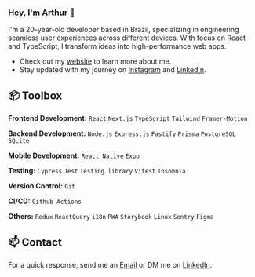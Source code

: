 
### Hey, I'm Arthur 👋 

I'm a 20-year-old developer based in Brazil, specializing in engineering seamless user experiences across different devices. With focus on React and TypeScript, I transform ideas into high-performance web apps.

- Check out my [website](https://www.arthurlobo.com/) to learn more about me.
- Stay updated with my journey on [Instagram](https://www.instagram.com/arthur.lbo) and [LinkedIn](https://www.linkedin.com/in/arthurlbo).

## 📦 Toolbox

**Frontend Development:** `React` `Next.js` `TypeScript` `Tailwind` `Framer-Motion`

**Backend Development:** `Node.js` `Express.js` `Fastify` `Prisma` `PostgreSQL` `SQLite`

**Mobile Development:** `React Native` `Expo`

**Testing:** `Cypress` `Jest` `Testing library` `Vitest` `Insomnia`

**Version Control:** `Git`

**CI/CD:** `Github Actions` 

**Others:** `Redux` `ReactQuery` `i18n` `PWA` `Storybook` `Linux` `Sentry` `Figma`

## 📫 Contact

 For a quick response, send me an [Email](mailto:arthurlbo16@gmail.com) or DM me on [LinkedIn](https://www.linkedin.com/in/arthurlbo/).
